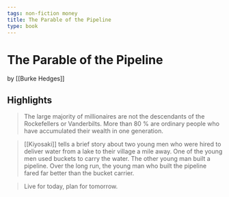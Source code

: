 ```yaml
---
tags: non-fiction money
title: The Parable of the Pipeline
type: book
---
```


# The Parable of the Pipeline
by [[Burke Hedges]]

## Highlights

> The large majority of millionaires are not the descendants of the Rockefellers or Vanderbilts. More than 80 % are ordinary people who have accumulated their wealth in one generation.

> [[Kiyosaki]] tells a brief story about two young men who were hired to deliver water from a lake to their village a mile away. One of the young men used buckets to carry the water. The other young man built a pipeline. Over the long run, the young man who built the pipeline fared far better than the bucket carrier.

> Live for today, plan for tomorrow.
